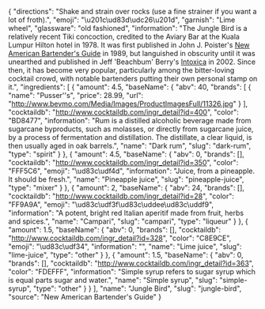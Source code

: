 {
    "directions": "Shake and strain over rocks (use a fine strainer if you want a lot of froth).",
    "emoji": "\u201c\ud83d\udc26\u201d",
    "garnish": "Lime wheel",
    "glassware": "old fashioned",
    "information": "The Jungle Bird is a relatively recent Tiki concoction, credited to the Aviary Bar at the Kuala Lumpur Hilton hotel in 1978. It was first published in John J. Poister's [New American Bartender's Guide](http://www.amazon.com/gp/product/0451205243?ie=UTF8&camp=1789&creativeASIN=0451205243&linkCode=xm2&tag=barback-20) in 1989, but languished in obscurity until it was unearthed and published in Jeff 'Beachbum' Berry's [Intoxica](http://www.amazon.com/gp/product/0943151570?ie=UTF8&camp=1789&creativeASIN=0943151570&linkCode=xm2&tag=barback-20) in 2002. Since then, it has become very popular, particularly among the bitter-loving cocktail crowd, with notable bartenders putting their own personal stamp on it.",
    "ingredients": [
        {
            "amount": 4.5,
            "baseName": {
                "abv": 40,
                "brands": [
                    {
                        "name": "Pusser''s",
                        "price": 28.99,
                        "url": "http://www.bevmo.com/Media/Images/ProductImagesFull/11326.jpg"
                    }
                ],
                "cocktaildb": "http://www.cocktaildb.com/ingr_detail?id=400",
                "color": "BD8477",
                "information": "Rum is a distilled alcoholic beverage made from sugarcane byproducts, such as molasses, or directly from sugarcane juice, by a process of fermentation and distillation. The distillate, a clear liquid, is then usually aged in oak barrels.",
                "name": "Dark rum",
                "slug": "dark-rum",
                "type": "spirit"
            }
        },
        {
            "amount": 4.5,
            "baseName": {
                "abv": 0,
                "brands": [],
                "cocktaildb": "http://www.cocktaildb.com/ingr_detail?id=350",
                "color": "FFF5C6",
                "emoji": "\ud83c\udf4d",
                "information": "Juice, from a pineapple.  It should be fresh.",
                "name": "Pineapple juice",
                "slug": "pineapple-juice",
                "type": "mixer"
            }
        },
        {
            "amount": 2,
            "baseName": {
                "abv": 24,
                "brands": [],
                "cocktaildb": "http://www.cocktaildb.com/ingr_detail?id=28",
                "color": "FF9A9A",
                "emoji": "\ud83c\udf3f\ud83c\uddee\ud83c\uddf9",
                "information": "A potent, bright red Italian aperitif made from fruit, herbs and spices.",
                "name": "Campari",
                "slug": "campari",
                "type": "liqueur"
            }
        },
        {
            "amount": 1.5,
            "baseName": {
                "abv": 0,
                "brands": [],
                "cocktaildb": "http://www.cocktaildb.com/ingr_detail?id=328",
                "color": "C8E9CE",
                "emoji": "\ud83c\udf34",
                "information": "",
                "name": "Lime juice",
                "slug": "lime-juice",
                "type": "other"
            }
        },
        {
            "amount": 1.5,
            "baseName": {
                "abv": 0,
                "brands": [],
                "cocktaildb": "http://www.cocktaildb.com/ingr_detail?id=363",
                "color": "FDEFFF",
                "information": "Simple syrup refers to sugar syrup which is equal parts sugar and water.",
                "name": "Simple syrup",
                "slug": "simple-syrup",
                "type": "other"
            }
        }
    ],
    "name": "Jungle Bird",
    "slug": "jungle-bird",
    "source": "New American Bartender's Guide"
}